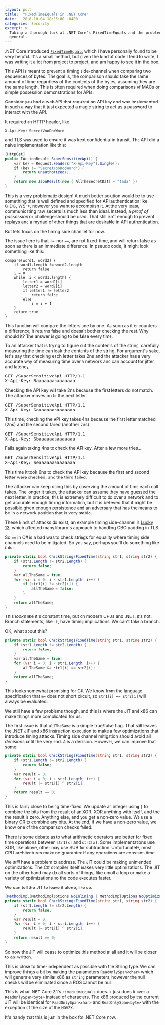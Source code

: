 ```yaml
---
layout: post
title:  "FixedTimeEquals in .NET Core"
date:   2018-10-04 18:35:00 -0400
categories: Security
excerpt: >
  Taking a thorough look at .NET Core's FixedTimeEquals and the problem in
  general.
---
```


.NET Core introduced [`FixedTimeEquals`][1] which I have personally found to be
very helpful. It's a small method, but given the kind of code I tend to write,
I was writing it a lot from project to project, and am happy to see it in the box.

This API is meant to prevent a timing side-channel when comparing two sequences
of bytes. The goal is, the comparison should take the same amount of time regardless
of the contents of the bytes, assuming they are the same length. This is often
required when doing comparisons of MACs or simple possession demonstrations for
APIs.

Consider you had a web API that required an API key and was implemented in such
a way that it just expected a magic string to act as a password to interact with
the API.

It required an HTTP header, like

```
X-Api-Key: SecretVooDooWord
```

and TLS was used to ensure it was kept confidential in transit. The API did
a naive implementation like this:

```csharp
[HttpGet]
public IActionResult SuperSensitiveApi() {
    var key = Request.Headers["X-Api-Key"].Single();
    if (key != "SecretVooDooWord") {
        return Unauthorized();
    }
    return new JsonResult(new { AllTheSecretData = "tada" });
}
```

<aside>
<p>
This is a very problematic design! A much better solution would be to use
something that is well defined and specified for API authentication like OIDC,
WS-*, however you want to accomplish it. At the very least, communicating raw
secrets is much less than ideal. Instead, a <em>proof of possession</em> or
challenge should be used. That still isn't enough to prevent replays and
a myriad of other things that are desirable in API authentication.
</p>
<p>
But lets focus on the timing side channel for now.
</p>
</aside>

The issue here is that `!=`, nor `==`, are not fixed-time, and will return false as
soon as there is an immediate difference. In pseudo code, it might look something
like this:

```
compare(word1, word2) {
    if word1.length != word2.length
        return false
    i = 0
    while (i < word1.length) {
        letter1 = word1[i]
        letter2 = word2[i]
        if letter1 != letter2
            return false
        else
            i = i + 1
    }
    return true
}
```

This function will compare the letters one by one. As soon as it encounters a
difference, it returns false and doesn't bother checking the rest. Why should it?
The answer is going to be false every time.

To an attacker that is trying to figure out the contents of the string, carefully
measuring the time can leak the contents of the string. For argument's sake,
let's say that checking each letter takes 2ns and the attacker has a very accurate
way of measuring time over a network and can account for jitter and latency.

<pre>
GET /SuperSensitiveApi HTTP/1.1
X-Api-Key: Raaaaaaaaaaaaaaa
</pre>

Checking the API key will take 2ns because the first letters do not match. The
attacker moves on to the next letter.

<pre>
GET /SuperSensitiveApi HTTP/1.1
X-Api-Key: Saaaaaaaaaaaaaaa
</pre>

This time, checking the API key takes 4ns because the first letter matched (2ns)
and the second failed (another 2ns)

<pre>
GET /SuperSensitiveApi HTTP/1.1
X-Api-Key: Sbaaaaaaaaaaaaaa
</pre>

Fails again taking 4ns to check the API key. After a few more tries...

<pre>
GET /SuperSensitiveApi HTTP/1.1
X-Api-Key: Seaaaaaaaaaaaaaa
</pre>

This time it took 6ns to check the API key because the first and second letter
were checked, and the third failed.

The attacker can keep doing this by observing the amount of time each call
takes. The longer it takes, the attacker can assume they have guessed the next
letter. In practice, this is extremely difficult to do over a network and to get
accurate enough timing information, but it is believed that it might be possible
given enough persistence and an adversary that has the means to be in a network
position that is very stable.

These kinds of attacks do exist, an example timing side-channel is [Lucky 13][2],
which affected many library's approach to handling CBC padding in TLS.

So `==` in C# is a bad was to check strings for equality where timing side
channels need to be mitigated. So you say, perhaps you'll do something like this:

```csharp
private static bool CheckStringsFixedTime(string str1, string str2) {
    if (str1.Length != str2.Length) {
        return false;
    }
    var allTheSame = true;
    for (var i = 0; i < str1.Length; i++) {
        if (str1[i] != str2[i]) {
            allTheSame = false;
        }
    }
    return allTheSame;
}
```

This _looks_ like it's constant time, but on modern CPUs and .NET, it's not.
Branch statements, like `if`, have timing implications. We can't take a branch.

OK, what about this?

```csharp
private static bool CheckStringsFixedTime(string str1, string str2) {
    if (str1.Length != str2.Length) {
        return false;
    }
    var allTheSame = true;
    for (var i = 0; i < str1.Length; i++) {
        allTheSame &= str1[i] == str2[i];
    }
    return allTheSame;
}
```

This looks somewhat promising for C#. We know from the language specification
that `&=` does not short circuit, so `str1[i] == str2[i]` will always be
evaluated.

We still have a few problems though, and this is where the JIT and x86 can make
things more complicated for us.

The first issue is that `allTheSame` is a simple true/false flag. That still leaves
the .NET JIT and x86 instruction execution to make a few optimizations that
introduce timing attacks. Timing side channel mitigation should avoid all _decisions_
until the very end. `&` is a decision. However, we can improve that some:


```csharp
private static bool CheckStringsFixedTime(string str1, string str2) {
    if (str1.Length != str2.Length) {
        return false;
    }
    var result = 0;
    for (var i = 0; i < str1.Length; i++) {
        result |= str1[i] ^ str2[i];
    }
    return result == 0;
}
```

This is fairly close to being time-fixed. We update an integer using `|` to
combine the bits from the result of an XOR. XOR anything with itself, and the
the result is zero. Anything else, and you get a non-zero value. We use a binary
OR to combine any bits. At the end, if we have a non-zero value, we know one of
the comparison checks failed.

There is some debate as to what arithmetic operators are better for fixed time
operations between `str1[x]` and `str2[x]`. Some implementations use XOR, like
above, other may use SUB for subtraction. Unfortunately, most CPU architectures
make no guarantee if any operations are constant-time.

We _still_ have a problem to address. The JIT could be making unintended
optimizations. The C# compiler itself makes very little optimizations. The JIT
on the other hand may do all sorts of things, like unroll a loop or make a variety
of optimizations so the code executes faster.

 We can tell the JIT to leave it alone, like so.

```csharp
[MethodImpl(MethodImplOptions.NoInlining | MethodImplOptions.NoOptimization)]
private static bool CheckStringsFixedTime(string str1, string str2) {
    if (str1.Length != str2.Length) {
        return false;
    }
    var result = 0;
    for (var i = 0; i < str1.Length; i++) {
        result |= str1[i] ^ str2[i];
    }
    return result == 0;
}
```

So now the JIT will cease to optimize this method at all and it will be closer
to as-written.

This is close to time-independent as possible with the String type. We can improve
things a bit by making the parameters `ReadOnlySpan<char>` which will generate
very similar x86 as `string` parameters, however the null checks will be
eliminated since a ROS cannot be null.

This is what .NET Core 2.1's `FixedTimeEquals` does. It just does it over a
`ReadOnlySpan<byte>` instead of characters. The x86 produced by the current JIT
will be identical for `ReadOnlySpan<char>` and `ReadOnlySpan<byte>` with the
exception of the size of the `MOVZX`.

It's handy that this is just in the box for .NET Core now.

[1]: https://docs.microsoft.com/en-us/dotnet/api/system.security.cryptography.cryptographicoperations.fixedtimeequals?view=netcore-2.1
[2]: https://en.wikipedia.org/wiki/Lucky_Thirteen_attack